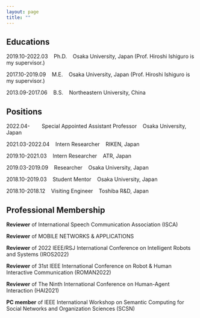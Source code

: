 ```yaml
---
layout: page
title: ""
---
```




## Educations
2019.10-2022.03 &nbsp;&nbsp; Ph.D. &nbsp;&nbsp; Osaka University, Japan (Prof. Hiroshi Ishiguro is my supervisor.) 

2017.10-2019.09 &nbsp;&nbsp; M.E. &nbsp;&nbsp; Osaka University, Japan (Prof. Hiroshi Ishiguro is my supervisor.)

2013.09-2017.06 &nbsp;&nbsp; B.S. &nbsp;&nbsp; Northeastern University, China



## Positions
2022.04- &nbsp;&nbsp;&nbsp;&nbsp;&nbsp;&nbsp; Special Appointed Assistant Professor &nbsp;&nbsp; Osaka University, Japan

2021.03-2022.04 &nbsp;&nbsp; Intern Researcher &nbsp;&nbsp; RIKEN, Japan

2019.10-2021.03 &nbsp;&nbsp; Intern Researcher &nbsp;&nbsp; ATR, Japan

2019.03-2019.09 &nbsp;&nbsp; Researcher &nbsp;&nbsp; Osaka University, Japan

2018.10-2019.03 &nbsp;&nbsp; Student Mentor &nbsp;&nbsp; Osaka University, Japan

2018.10-2018.12 &nbsp;&nbsp; Visiting Engineer &nbsp;&nbsp; Toshiba R&D, Japan


## Professional Membership

**Reviewer** of International Speech Communication Association (ISCA) 

**Reviewer** of MOBILE NETWORKS & APPLICATIONS

**Reviewer** of 2022 IEEE/RSJ International Conference on Intelligent Robots and Systems (IROS2022)

**Reviewer** of 31st IEEE International Conference on Robot & Human Interactive Communication (ROMAN2022)

**Reviewer** of The Ninth International Conference on Human-Agent Interaction (HAI2021)

**PC member** of IEEE International Workshop on Semantic Computing for Social Networks and Organization Sciences (SCSN)
